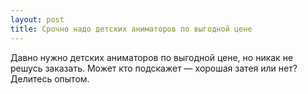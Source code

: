 ```yaml
---
layout: post 
title: Срочно надо детских аниматоров по выгодной цене 
--- 
```

Давно нужно детских аниматоров по выгодной цене, но никак не решусь заказать. Может кто подскажет — хорошая затея или нет? Делитесь опытом.